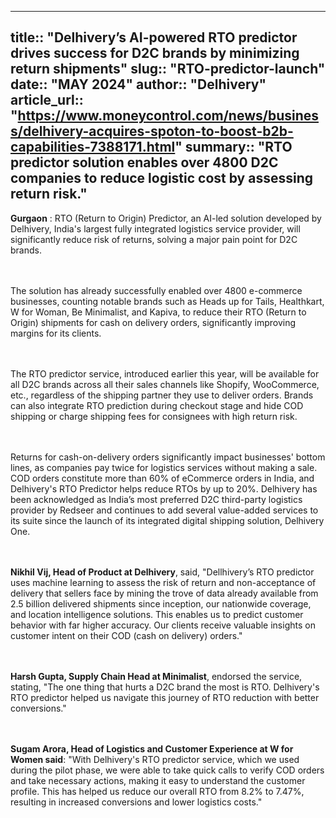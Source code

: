 ---
title:: "Delhivery’s AI-powered RTO predictor drives success for D2C brands by minimizing return shipments"
slug:: "RTO-predictor-launch"
date:: "MAY 2024"
author:: "Delhivery"
article_url:: "https://www.moneycontrol.com/news/business/delhivery-acquires-spoton-to-boost-b2b-capabilities-7388171.html"
summary:: "RTO predictor solution enables over 4800 D2C companies to reduce logistic cost by assessing return risk."
-----
**Gurgaon** : RTO (Return to Origin) Predictor, an AI-led solution developed by Delhivery, India's largest fully integrated logistics service provider, will significantly reduce risk of returns, solving a major pain point for D2C brands.

<br></br>
The solution has already successfully enabled over 4800 e-commerce businesses, counting notable brands such as Heads up for Tails, Healthkart, W for Woman, Be Minimalist, and Kapiva, to reduce their RTO (Return to Origin) shipments for cash on delivery orders, significantly improving margins for its clients.

<br></br>
The RTO predictor service, introduced earlier this year, will be available for all D2C brands across all their sales channels like Shopify, WooCommerce, etc., regardless of the shipping partner they use to deliver orders. Brands can also integrate RTO prediction during checkout stage and hide COD shipping or charge shipping fees for consignees with high return risk.

<br></br>
Returns for cash-on-delivery orders significantly impact businesses' bottom lines, as companies pay twice for logistics services without making a sale. COD orders constitute more than 60% of eCommerce orders in India, and Delhivery's RTO Predictor helps reduce RTOs by up to 20%. Delhivery has been acknowledged as India’s most preferred D2C third-party logistics provider by Redseer and continues to add several value-added services to its suite since the launch of its integrated digital shipping solution, Delhivery One.

<br></br>
**Nikhil Vij, Head of Product at Delhivery**, said, "Dellhivery’s RTO predictor uses machine learning to assess the risk of return and non-acceptance of delivery that sellers face by mining the trove of data already available from 2.5 billion delivered shipments since inception, our nationwide coverage, and location intelligence solutions. This enables us to predict customer behavior with far higher accuracy. Our clients receive valuable insights on customer intent on their COD (cash on delivery) orders."

<br></br>
**Harsh Gupta, Supply Chain Head at Minimalist**, endorsed the service, stating, "The one thing that hurts a D2C brand the most is RTO. Delhivery's RTO predictor helped us navigate this journey of RTO reduction with better conversions."

<br></br>
**Sugam Arora, Head of Logistics and Customer Experience at W for Women said**: "With Delhivery's RTO predictor service, which we used during the pilot phase, we were able to take quick calls to verify COD orders and take necessary actions, making it easy to understand the customer profile. This has helped us reduce our overall RTO from 8.2% to 7.47%, resulting in increased conversions and lower logistics costs."
